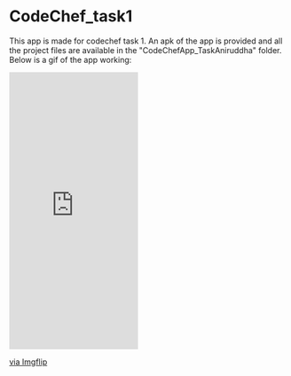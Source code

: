 # CodeChef_task1
This app is made for codechef task 1. 
An apk of the app is provided and all the project files are available in the "CodeChefApp_TaskAniruddha" folder.
Below is a gif of the app working:
<div style="width:232px;max-width:100%;"><div style="height:0;padding-bottom:215.52%;position:relative;"><iframe width="232" height="500" style="position:absolute;top:0;left:0;width:100%;height:100%;" frameBorder="0" src="https://imgflip.com/embed/49powo"></iframe></div><p><a href="https://imgflip.com/gif/49powo">via Imgflip</a></p></div>

